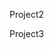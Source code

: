 <iframe style="display: none;" src="//mangomap.com/chandra-la/maps/cc862ad6-b6e5-11ef-b379-02af6ed49e2d?preview=true" allowtransparency="true" frameborder="0" scrolling="no" allowfullscreen="" mozallowfullscreen="" webkitallowfullscreen="" oallowfullscreen="" msallowfullscreen="" width="800" height="600" onload=this.style.display='block';"></iframe>

Project2

Project3
